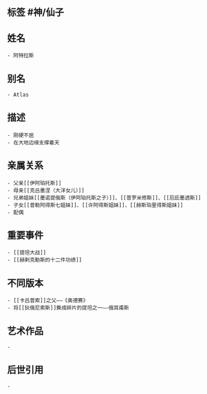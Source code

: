 ## 标签  #神/仙子
## 姓名
	- 阿特拉斯
## 别名
	- Atlas
## 描述
	- 刚硬不屈
	- 在大地边缘支撑着天
## 亲属关系
	- 父亲[[伊阿珀托斯]]
	- 母亲[[克吕墨涅（大洋女儿）]]
	- 兄弟姐妹[[墨诺提俄斯（伊阿珀托斯之子）]]、[[普罗米修斯]]、[[厄庇墨透斯]]
	- 子女[[普勒阿得斯七姐妹]]、[[许阿得斯姐妹]]、[[赫斯珀里得斯姐妹]]
	- 配偶
## 重要事件
	- [[提坦大战]]
	- [[赫剌克勒斯的十二件功绩]]
## 不同版本
	- [[卡吕普索]]之父——《奥德赛》
	- 将[[狄俄尼索斯]]撕成碎片的提坦之一——俄耳甫斯
## 艺术作品
	-
## 后世引用
	-
